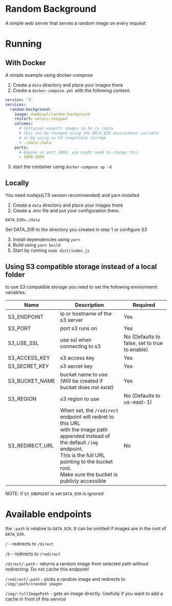 # Random Background

A simple web server that serves a random image on every request

# Running

## With Docker

A simple example using docker-compose

1. Create a `data` directory and place your images there
2. Create a `docker-compose.yml` with the following content:
```yml
version: '3'
services:
  random-background:
    image: dumbaspl/random-background
    restart: unless-stopped
    volumes:
      # Container expects images to be in /data
      # this can be changed using the DATA_DIR environment variable
      # or by using an S3 compatible storage
      - ./data:/data
    ports:
      # Expose on port 3000, you might need to change this
      - 3000:3000
```
3. start the container using `docker-compose up -d`

## Locally

You need nodejs(LTS version recommended) and yarn installed

1. Create a `data` directory and place your images there
2. Create a .env file and put your configuration there.
```env
DATA_DIR=./data
```
Set DATA_DIR to the directory you created in step 1 or configure S3

3. Install dependencies using `yarn`
4. Build using `yarn build`
5. Start by running `node dist/index.js`

## Using S3 compatible storage instead of a local folder

to use S3 compatible storage you need to set the following environment variables:

| Name            | Description                                                                                                                                                                                                                             | Required                                      |
|-----------------|-----------------------------------------------------------------------------------------------------------------------------------------------------------------------------------------------------------------------------------------|-----------------------------------------------|
| S3_ENDPOINT     | ip or hostname of the s3 server                                                                                                                                                                                                         | Yes                                           |
| S3_PORT         | port s3 runs on                                                                                                                                                                                                                         | Yes                                           |
| S3_USE_SSL      | use ssl when connecting to s3                                                                                                                                                                                                           | No (Defaults to false, set to true to enable) |
| S3_ACCESS_KEY   | s3 access key                                                                                                                                                                                                                           | Yes                                           |
| S3_SECRET_KEY   | s3 secret key                                                                                                                                                                                                                           | Yes                                           |
| S3_BUCKET_NAME  | bucket name to use (Will be created if bucket does not exist)                                                                                                                                                                           | Yes                                           |
| S3_REGION       | s3 region to use                                                                                                                                                                                                                        | No (Defaults to us-east-1)                    |
| S3_REDIRECT_URL | When set, the `/redirect` endpoint will rediret to this URL<br>with the image path appended instead of the default `/img` endpoint.<br>This is the full URL pointing to the bucket root.<br>Make sure the bucket is publicly accessible | No                                            |

NOTE: if `S3_ENDPOINT` is set `DATA_DIR` is ignored

# Available endpoints

the `:path` is relative to `DATA_DIR`. It can be omitted if images are in the root of `DATA_DIR`. 

`/` - redirects to `/direct`

`/b` - redirects to `/redirect`

`/direct/:path` - returns a random image from selected path without redirecting. Do not cache this endpoint!

`/redirect/:path` - picks a random image and redirects to `/img/:path/<random image>`

`/img/:fullImagePath` - gets an image directly. Usefully if you want to add a cache in front of this service